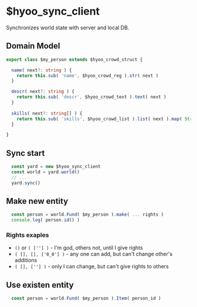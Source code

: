 # $hyoo_sync_client

Synchronizes world state with server and local DB.

## Domain Model

```ts
export class $my_person extends $hyoo_crowd_struct {

  name( next?: string ) {
    return this.sub( 'name', $hyoo_crowd_reg ).str( next )
  }

  descr( next?: string ) {
    return this.sub( 'descr', $hyoo_crowd_text ).text( next )
  }
  
  skills( next?: string[] ) {
    return this.sub( 'skills', $hyoo_crowd_list ).list( next ).map( String )
  }

}
```

## Sync start

```ts
  const yard = new $hyoo_sync_client
  const world = yard.world()
  // ...
  yard.sync()
```

## Make new entity

```ts
  const person = world.Fund( $my_person ).make( ... rights )
  console.log( person.id() )
```

### Rights exaples

- `()` or `( [''] )` - I'm god, others not, until I give rights
- `( [], [], ['0_0'] )` - any one can add, but can't change other's additions
- `( [], [''] )` - only I can change, but can't give rights to others

## Use existen entity

```ts
  const person = world.Fund( $my_person ).Item( person_id )
```
